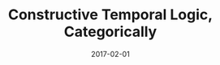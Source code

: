 ---
type: pub
authors:
  - Valeria de Paiva
  - Harley Eades III
title: "Constructive Temporal Logic, Categorically"
journal: "IFCoLog Journal of Logic and its Applications"
note: "Volume 4, Number 4, <a href=\"http://www.collegepublications.co.uk/journals/ifcolog/?00013\">Special Issue Dedicated to the Memory of Grigori Mints</a>"
date: 2017-02-01
resource:
  type: pdf
  pdf-url: http://metatheorem.org/includes/pubs/IFCoLog17.pdf
---